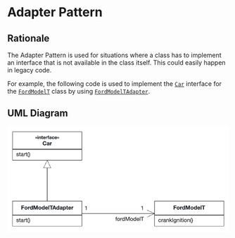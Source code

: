 # Adapter Pattern

## Rationale

The Adapter Pattern is used for situations where a class has to implement an interface that is not available in the class itself.
This could easily happen in legacy code.

For example, the following code is used to implement the [`Car`](Car.java) interface for the [`FordModelT`](FordModelT.java) class by using
 [`FordModelTAdapter`](FordModelTAdapter.java).

## UML Diagram

![UML](./adapter_diagram.png)

